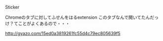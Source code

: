 Sticker

Chromeのタブに対してふせんをはるextension
このタブなんで開いてたんだっけ？てことがよくあるので・・・

http://gyazo.com/15ed0a3819261fc55d4c79ec805639f5


